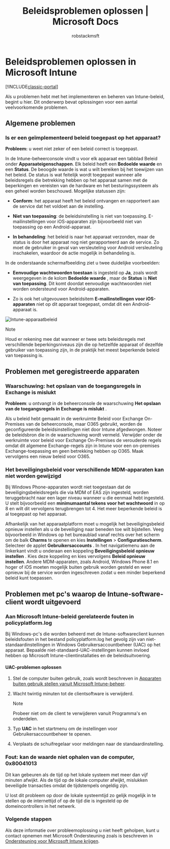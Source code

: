 ﻿---
title: Beleidsproblemen oplossen | Microsoft Docs
description: Problemen met de configuratie van het beleid oplossen.
keywords: 
author: robstackmsft
ms.author: robstack
manager: angrobe
ms.date: 01/04/2017
ms.topic: article
ms.prod: 
ms.service: microsoft-intune
ms.technology: 
ms.assetid: 99fb6db6-21c5-46cd-980d-50f063ab8ab8
ms.reviewer: tscott
ms.suite: ems
ms.custom: intune-classic
translationtype: Human Translation
ms.sourcegitcommit: b28590bdb5a9387331354c8e5766975e3188bb91
ms.openlocfilehash: e314d247c964b98c4159ca05cd746862d1b0db2e
ms.lasthandoff: 01/13/2017


---

# <a name="troubleshoot-policies-in-microsoft-intune"></a>Beleidsproblemen oplossen in Microsoft Intune

[!INCLUDE[classic-portal](../includes/classic-portal.md)]

Als u problemen hebt met het implementeren en beheren van Intune-beleid, begint u hier. Dit onderwerp bevat oplossingen voor een aantal veelvoorkomende problemen.

## <a name="general-issues"></a>Algemene problemen

### <a name="was-a-deployed-policy-applied-to-the-device"></a>Is er een geïmplementeerd beleid toegepast op het apparaat?
**Probleem:** u weet niet zeker of een beleid correct is toegepast.

In de Intune-beheerconsole vindt u voor elk apparaat een tabblad Beleid onder **Apparaateigenschappen**. Elk beleid heeft een **Bedoelde waarde** en een **Status**. De beoogde waarde is wat u wilt bereiken bij het toewijzen van het beleid. De status is wat feitelijk wordt toegepast wanneer alle beleidsregels die betrekking hebben op het apparaat samen met de beperkingen en vereisten van de hardware en het besturingssysteem als een geheel worden beschouwd. Mogelijke statussen zijn:

-   **Conform**: het apparaat heeft het beleid ontvangen en rapporteert aan de service dat het voldoet aan de instelling.

-   **Niet van toepassing**: de beleidsinstelling is niet van toepassing. E-mailinstellingen voor iOS-apparaten zijn bijvoorbeeld niet van toepassing op een Android-apparaat.

-   **In behandeling**: het beleid is naar het apparaat verzonden, maar de status is door het apparaat nog niet gerapporteerd aan de service. Zo moet de gebruiker in geval van versleuteling voor Android versleuteling inschakelen, waardoor de actie mogelijk in behandeling is.

In de onderstaande schermafbeelding ziet u twee duidelijke voorbeelden:

-   **Eenvoudige wachtwoorden toestaan** is ingesteld op **Ja**, zoals wordt weergegeven in de kolom **Bedoelde waarde** , maar de **Status** is **Niet van toepassing**. Dit komt doordat eenvoudige wachtwoorden niet worden ondersteund voor Android-apparaten.

-   Zo is ook het uitgevouwen beleidsitem **E-mailinstellingen voor iOS-apparaten** niet op dit apparaat toegepast, omdat dit een Android-apparaat is.

![Intune-apparaatbeleid](../media/Intune-Device-Policy-v.2.jpg)

> [!NOTE]
> Houd er rekening mee dat wanneer er twee sets beleidsregels met verschillende beperkingsniveaus zijn die op hetzelfde apparaat of dezelfde gebruiker van toepassing zijn, in de praktijk het meest beperkende beleid van toepassing is.


## <a name="issues-with-enrolled-devices"></a>Problemen met geregistreerde apparaten

### <a name="alert-saving-of-access-rules-to-exchange-has-failed"></a>Waarschuwing: het opslaan van de toegangsregels in Exchange is mislukt
**Probleem**: u ontvangt in de beheerconsole de waarschuwing **Het opslaan van de toegangsregels in Exchange is mislukt**  .

Als u beleid hebt gemaakt in de werkruimte Beleid voor Exchange On-Premises van de beheerconsole, maar O365 gebruikt, worden de geconfigureerde beleidsinstellingen niet door Intune afgedwongen. Noteer de beleidsbron die in de waarschuwing wordt vermeld.  Verwijder onder de werkruimte voor beleid voor Exchange On-Premises de verouderde regels omdat dit algemene Exchange-regels zijn in Intune voor een on-premises Exchange-toepassing en geen betrekking hebben op O365. Maak vervolgens een nieuw beleid voor O365.

### <a name="cannot-change-security-policy-for-various-enrolled-devices"></a>Het beveiligingsbeleid voor verschillende MDM-apparaten kan niet worden gewijzigd
Bij Windows Phone-apparaten wordt niet toegestaan dat de beveiligingsbeleidsregels die via MDM of EAS zijn ingesteld, worden teruggebracht naar een lager niveau wanneer u die eenmaal hebt ingesteld. U stelt bijvoorbeeld een **minimumaantal tekens voor het wachtwoord** in op 8 en wilt dit vervolgens terugbrengen tot 4. Het meer beperkende beleid is al toegepast op het apparaat.

Afhankelijk van het apparaatplatform moet u mogelijk het beveiligingsbeleid opnieuw instellen als u de beveiliging naar beneden toe wilt bijstellen.
Veeg bijvoorbeeld in Windows op het bureaublad vanaf rechts over het scherm om de balk **Charms** te openen en kies **Instellingen** &gt; **Configuratiescherm**.  Selecteer de applet **Gebruikersaccounts** .
In het navigatiemenu aan de linkerkant vindt u onderaan een koppeling **Beveiligingsbeleid opnieuw instellen** . Kies deze koppeling en kies vervolgens **Beleid opnieuw instellen**.
Andere MDM-apparaten, zoals Android, Windows Phone 8.1 en hoger of iOS moeten mogelijk buiten gebruik worden gesteld en weer opnieuw bij de service worden ingeschreven zodat u een minder beperkend beleid kunt toepassen.

## <a name="issues-with-pcs-that-run-the-intune-software-client"></a>Problemen met pc's waarop de Intune-software-client wordt uitgevoerd

### <a name="microsoft-intune-policy-related-errors-in-policyplatformlog"></a>Aan Microsoft Intune-beleid gerelateerde fouten in policyplatform.log
Bij Windows-pc's die worden beheerd met de Intune-softwareclient kunnen beleidsfouten in het bestand policyplatform.log het gevolg zijn van niet-standaardinstellingen in Windows Gebruikersaccountbeheer (UAC) op het apparaat. Bepaalde niet-standaard-UAC-instellingen kunnen invloed hebben op Microsoft Intune-clientinstallaties en de beleidsuitvoering.

#### <a name="to-resolve-uac-issues"></a>UAC-problemen oplossen

1.  Stel de computer buiten gebruik, zoals wordt beschreven in [Apparaten buiten gebruik stellen vanuit Microsoft Intune-beheer](/intune/deploy-use/retire-devices-from-microsoft-intune-management).

2.  Wacht twintig minuten tot de clientsoftware is verwijderd.

    > [!NOTE]
    > Probeer niet om de client te verwijderen vanuit Programma's en onderdelen.

3.  Typ **UAC** in het startmenu om de instellingen voor Gebruikersaccountbeheer te openen.

4.  Verplaats de schuifregelaar voor meldingen naar de standaardinstelling.

### <a name="error-cannot-obtain-the-value-from-the-computer-0x80041013"></a>Fout: kan de waarde niet ophalen van de computer, 0x80041013
Dit kan gebeuren als de tijd op het lokale systeem met meer dan vijf minuten afwijkt. Als de tijd op de lokale computer afwijkt, mislukken beveiligde transacties omdat de tijdstempels ongeldig zijn.

U lost dit probleem op door de lokale systeemtijd zo gelijk mogelijk in te stellen op de internettijd of op de tijd die is ingesteld op de domeincontrollers in het netwerk.








### <a name="next-steps"></a>Volgende stappen
Als deze informatie over probleemoplossing u niet heeft geholpen, kunt u contact opnemen met Microsoft Ondersteuning zoals is beschreven in [Ondersteuning voor Microsoft Intune krijgen](how-to-get-support-for-microsoft-intune.md).

